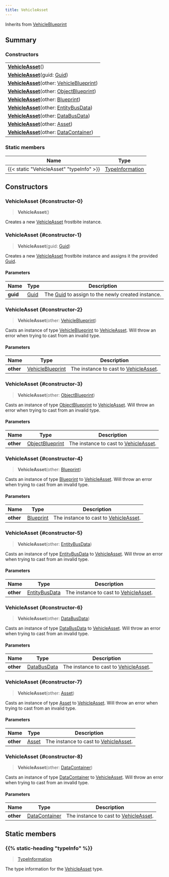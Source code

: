 ```yaml
---
title: VehicleAsset
---
```


Inherits from 
[VehicleBlueprint](/vext/ref/fb/vehicleblueprint)

## Summary
### Constructors
| |
| ----------- |
| **[VehicleAsset](#constructor-0)**() |
| **[VehicleAsset](#constructor-1)**(guid: [Guid](/vext/ref/shared/class/guid)) |
| **[VehicleAsset](#constructor-2)**(other: [VehicleBlueprint](/vext/ref/fb/vehicleblueprint)) |
| **[VehicleAsset](#constructor-3)**(other: [ObjectBlueprint](/vext/ref/fb/objectblueprint)) |
| **[VehicleAsset](#constructor-4)**(other: [Blueprint](/vext/ref/fb/blueprint)) |
| **[VehicleAsset](#constructor-5)**(other: [EntityBusData](/vext/ref/fb/entitybusdata)) |
| **[VehicleAsset](#constructor-6)**(other: [DataBusData](/vext/ref/fb/databusdata)) |
| **[VehicleAsset](#constructor-7)**(other: [Asset](/vext/ref/fb/asset)) |
| **[VehicleAsset](#constructor-8)**(other: [DataContainer](/vext/ref/shared/class/datacontainer)) |

### Static members
| Name | Type |
| ---- | ---- |
| {{< static "VehicleAsset" "typeInfo" >}} | [TypeInformation](/vext/ref/shared/class/typeinformation) |

## Constructors
### VehicleAsset {#constructor-0}
> **VehicleAsset**()

Creates a new [VehicleAsset](/vext/ref/fb/vehicleasset) frostbite instance.

### VehicleAsset {#constructor-1}
> **VehicleAsset**(guid: [Guid](/vext/ref/shared/class/guid))

Creates a new [VehicleAsset](/vext/ref/fb/vehicleasset) frostbite instance and assigns it the provided [Guid](/vext/ref/shared/class/guid).

#### Parameters
| Name | Type | Description |
| ---- | ---- | ----------- |
| **guid** | [Guid](/vext/ref/shared/class/guid) | The [Guid](/vext/ref/shared/class/guid) to assign to the newly created instance. |

### VehicleAsset {#constructor-2}
> **VehicleAsset**(other: [VehicleBlueprint](/vext/ref/fb/vehicleblueprint))

Casts an instance of type [VehicleBlueprint](/vext/ref/fb/vehicleblueprint) to [VehicleAsset](/vext/ref/fb/vehicleasset). Will throw an error when trying to cast from an invalid type.

#### Parameters
| Name | Type | Description |
| ---- | ---- | ----------- |
| **other** | [VehicleBlueprint](/vext/ref/fb/vehicleblueprint) | The instance to cast to [VehicleAsset](/vext/ref/fb/vehicleasset). |

### VehicleAsset {#constructor-3}
> **VehicleAsset**(other: [ObjectBlueprint](/vext/ref/fb/objectblueprint))

Casts an instance of type [ObjectBlueprint](/vext/ref/fb/objectblueprint) to [VehicleAsset](/vext/ref/fb/vehicleasset). Will throw an error when trying to cast from an invalid type.

#### Parameters
| Name | Type | Description |
| ---- | ---- | ----------- |
| **other** | [ObjectBlueprint](/vext/ref/fb/objectblueprint) | The instance to cast to [VehicleAsset](/vext/ref/fb/vehicleasset). |

### VehicleAsset {#constructor-4}
> **VehicleAsset**(other: [Blueprint](/vext/ref/fb/blueprint))

Casts an instance of type [Blueprint](/vext/ref/fb/blueprint) to [VehicleAsset](/vext/ref/fb/vehicleasset). Will throw an error when trying to cast from an invalid type.

#### Parameters
| Name | Type | Description |
| ---- | ---- | ----------- |
| **other** | [Blueprint](/vext/ref/fb/blueprint) | The instance to cast to [VehicleAsset](/vext/ref/fb/vehicleasset). |

### VehicleAsset {#constructor-5}
> **VehicleAsset**(other: [EntityBusData](/vext/ref/fb/entitybusdata))

Casts an instance of type [EntityBusData](/vext/ref/fb/entitybusdata) to [VehicleAsset](/vext/ref/fb/vehicleasset). Will throw an error when trying to cast from an invalid type.

#### Parameters
| Name | Type | Description |
| ---- | ---- | ----------- |
| **other** | [EntityBusData](/vext/ref/fb/entitybusdata) | The instance to cast to [VehicleAsset](/vext/ref/fb/vehicleasset). |

### VehicleAsset {#constructor-6}
> **VehicleAsset**(other: [DataBusData](/vext/ref/fb/databusdata))

Casts an instance of type [DataBusData](/vext/ref/fb/databusdata) to [VehicleAsset](/vext/ref/fb/vehicleasset). Will throw an error when trying to cast from an invalid type.

#### Parameters
| Name | Type | Description |
| ---- | ---- | ----------- |
| **other** | [DataBusData](/vext/ref/fb/databusdata) | The instance to cast to [VehicleAsset](/vext/ref/fb/vehicleasset). |

### VehicleAsset {#constructor-7}
> **VehicleAsset**(other: [Asset](/vext/ref/fb/asset))

Casts an instance of type [Asset](/vext/ref/fb/asset) to [VehicleAsset](/vext/ref/fb/vehicleasset). Will throw an error when trying to cast from an invalid type.

#### Parameters
| Name | Type | Description |
| ---- | ---- | ----------- |
| **other** | [Asset](/vext/ref/fb/asset) | The instance to cast to [VehicleAsset](/vext/ref/fb/vehicleasset). |

### VehicleAsset {#constructor-8}
> **VehicleAsset**(other: [DataContainer](/vext/ref/shared/class/datacontainer))

Casts an instance of type [DataContainer](/vext/ref/shared/class/datacontainer) to [VehicleAsset](/vext/ref/fb/vehicleasset). Will throw an error when trying to cast from an invalid type.

#### Parameters
| Name | Type | Description |
| ---- | ---- | ----------- |
| **other** | [DataContainer](/vext/ref/shared/class/datacontainer) | The instance to cast to [VehicleAsset](/vext/ref/fb/vehicleasset). |

## Static members
### {{% static-heading "typeInfo" %}}
> [TypeInformation](/vext/ref/shared/class/typeinformation)

The type information for the [VehicleAsset](/vext/ref/fb/vehicleasset) type.

